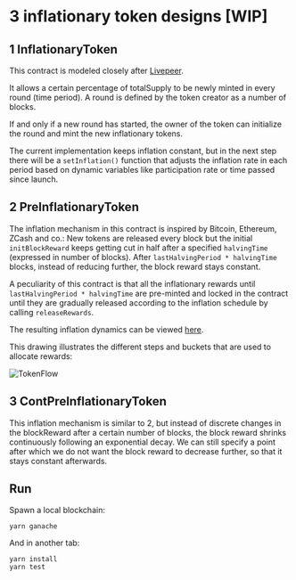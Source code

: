 # 3 inflationary token designs [WIP]


## 1 InflationaryToken

This contract is modeled closely after [Livepeer](https://github.com/livepeer/protocol).

It allows a certain percentage of totalSupply to be newly minted in every round (time period). A round is defined by the token creator as a number of blocks.

If and only if a new round has started, the owner of the token can initialize the round and mint the new inflationary tokens.

The current implementation keeps inflation constant, but in the next step there will be a `setInflation()` function that adjusts the inflation rate in each period based on dynamic variables like participation rate or time passed since launch.


## 2 PreInflationaryToken

The inflation mechanism in this contract is inspired by Bitcoin, Ethereum, ZCash and co.: New tokens are released every block but the initial `initBlockReward` keeps getting cut in half after a specified `halvingTime` (expressed in number of blocks). After `lastHalvingPeriod * halvingTime` blocks, instead of reducing further, the block reward stays constant.

A peculiarity of this contract is that all the inflationary rewards until `lastHalvingPeriod * halvingTime` are pre-minted and locked in the contract until they are gradually released according to the inflation schedule by calling `releaseRewards`.

The resulting inflation dynamics can be viewed [here](https://drive.google.com/open?id=1zu1cf1fkoHiD_xTnecW9P33DH19zSsxqhrkdlSHm1WU).

This drawing illustrates the different steps and buckets that are used to allocate rewards:

![TokenFlow](https://user-images.githubusercontent.com/37867491/52302053-5af9ee80-298c-11e9-8c92-2163c0956ff7.png)


## 3 ContPreInflationaryToken

This inflation mechanism is similar to 2, but instead of discrete changes in the blockReward after a certain number of blocks, the block reward shrinks continuously following an exponential decay. We can still specify a point after which we do not want the block reward to decrease further, so that it stays constant afterwards.


## Run
Spawn a local blockchain:
```
yarn ganache
```
And in another tab:
```
yarn install
yarn test
```

